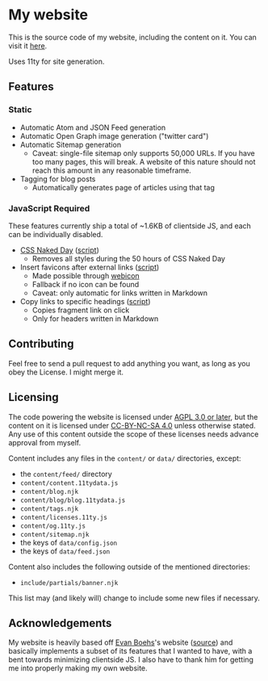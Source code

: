 # My website

This is the source code of my website, including the content on it. You can
visit it [here](https://ari.foo/).

Uses 11ty for site generation.

## Features

### Static

- Automatic Atom and JSON Feed generation
- Automatic Open Graph image generation ("twitter card")
- Automatic Sitemap generation
    - Caveat: single-file sitemap only supports 50,000 URLs. If you have too
      many pages, this will break. A website of this nature should not reach
      this amount in any reasonable timeframe.
- Tagging for blog posts
    - Automatically generates page of articles using that tag

### JavaScript Required

These features currently ship a total of ~1.6KB of clientside JS, and each can
be individually disabled.

- [CSS Naked Day](https://css-naked-day.github.io/)
  ([script](public/js/cssNakedDay.js))
    - Removes all styles during the 50 hours of CSS Naked Day
- Insert favicons after external links ([script](public/js/webicon.js))
    - Made possible through [webicon](https://github.com/ariscript/webicon)
    - Fallback if no icon can be found
    - Caveat: only automatic for links written in Markdown
- Copy links to specific headings ([script](public/js/headerCopy.js))
    - Copies fragment link on click
    - Only for headers written in Markdown

## Contributing

Feel free to send a pull request to add anything you want, as long as you obey
the License. I might merge it.

## Licensing

The code powering the website is licensed under [AGPL 3.0 or later](LICENSE),
but the content on it is licensed under
[CC-BY-NC-SA 4.0](https://creativecommons.org/licenses/by-nc-sa/4.0/) unless
otherwise stated. Any use of this content outside the scope of these licenses
needs advance approval from myself.

Content includes any files in the `content/` or `data/` directories, except:

- the `content/feed/` directory
- `content/content.11tydata.js`
- `content/blog.njk`
- `content/blog/blog.11tydata.js`
- `content/tags.njk`
- `content/licenses.11ty.js`
- `content/og.11ty.js`
- `content/sitemap.njk`
- the keys of `data/config.json`
- the keys of `data/feed.json`

Content also includes the following outside of the mentioned directories:

- `include/partials/banner.njk`

This list may (and likely will) change to include some new files if necessary.

## Acknowledgements

My website is heavily based off [Evan Boehs](https://boehs.org/)'s website
([source](https://github.com/boehs/site)) and basically implements a subset of
its features that I wanted to have, with a bent towards minimizing clientside
JS. I also have to thank him for getting me into properly making my own website.
